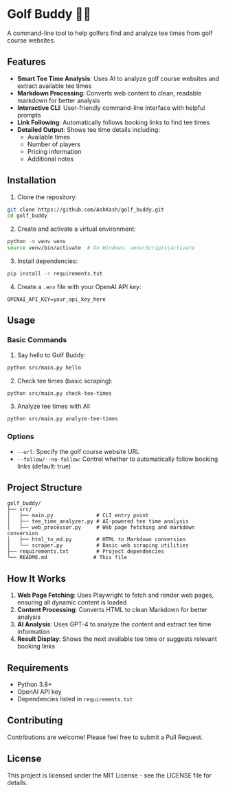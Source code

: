 # Golf Buddy 🏌️‍♂️

A command-line tool to help golfers find and analyze tee times from golf course websites.

## Features

- **Smart Tee Time Analysis**: Uses AI to analyze golf course websites and extract available tee times
- **Markdown Processing**: Converts web content to clean, readable markdown for better analysis
- **Interactive CLI**: User-friendly command-line interface with helpful prompts
- **Link Following**: Automatically follows booking links to find tee times
- **Detailed Output**: Shows tee time details including:
  - Available times
  - Number of players
  - Pricing information
  - Additional notes

## Installation

1. Clone the repository:
```bash
git clone https://github.com/AshKash/golf_buddy.git
cd golf_buddy
```

2. Create and activate a virtual environment:
```bash
python -m venv venv
source venv/bin/activate  # On Windows: venv\Scripts\activate
```

3. Install dependencies:
```bash
pip install -r requirements.txt
```

4. Create a `.env` file with your OpenAI API key:
```
OPENAI_API_KEY=your_api_key_here
```

## Usage

### Basic Commands

1. Say hello to Golf Buddy:
```bash
python src/main.py hello
```

2. Check tee times (basic scraping):
```bash
python src/main.py check-tee-times
```

3. Analyze tee times with AI:
```bash
python src/main.py analyze-tee-times
```

### Options

- `--url`: Specify the golf course website URL
- `--follow/--no-follow`: Control whether to automatically follow booking links (default: true)

## Project Structure

```
golf_buddy/
├── src/
│   ├── main.py              # CLI entry point
│   ├── tee_time_analyzer.py # AI-powered tee time analysis
│   ├── web_processor.py     # Web page fetching and markdown conversion
│   ├── html_to_md.py        # HTML to Markdown conversion
│   └── scraper.py           # Basic web scraping utilities
├── requirements.txt         # Project dependencies
└── README.md               # This file
```

## How It Works

1. **Web Page Fetching**: Uses Playwright to fetch and render web pages, ensuring all dynamic content is loaded
2. **Content Processing**: Converts HTML to clean Markdown for better analysis
3. **AI Analysis**: Uses GPT-4 to analyze the content and extract tee time information
4. **Result Display**: Shows the next available tee time or suggests relevant booking links

## Requirements

- Python 3.8+
- OpenAI API key
- Dependencies listed in `requirements.txt`

## Contributing

Contributions are welcome! Please feel free to submit a Pull Request.

## License

This project is licensed under the MIT License - see the LICENSE file for details. 